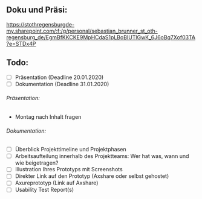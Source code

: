 ## Doku und Präsi:
https://stothregensburgde-my.sharepoint.com/:f:/g/personal/sebastian_brunner_st_oth-regensburg_de/EgmBfKKCKE9MpHCdaS1pLBoBIUTlGwK_6J6oBq7Xof03TA?e=STDx4P


## Todo:
- [ ] Präsentation (Deadline 20.01.2020)
- [ ] Dokumentation (Deadline 31.01.2020)

###### Präsentation:
- Montag nach Inhalt fragen

###### Dokumentation:
- [ ] Überblick Projekttimeline und Projektphasen
- [ ] Arbeitsaufteilung innerhalb des Projektteams: Wer hat was, wann und wie
beigetragen?
- [ ] Illustration Ihres Prototyps mit Screenshots
- [ ] Direkter Link auf den Prototyp (Axshare oder selbst gehostet)
- [ ] Axureprototyp (Link auf Axshare)
- [ ] Usability Test Report(s)